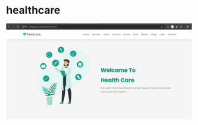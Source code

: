 # healthcare
![Image_Alt](https://github.com/Neha-Dotcom49/hospiweb/blob/b9a2dbbfdf7a50e5e7160b7bdf190c3f7e56d0e1/Capture.PNG)
